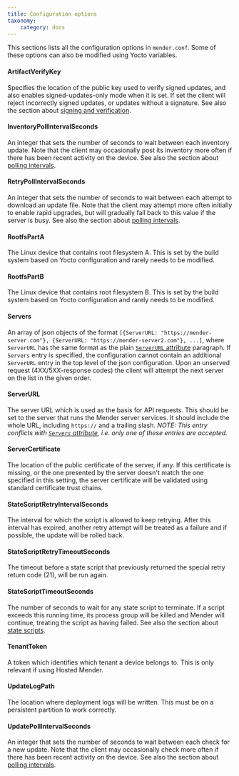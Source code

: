```yaml
---
title: Configuration options
taxonomy:
    category: docs
---
```


This sections lists all the configuration options in `mender.conf`. Some of
these options can also be modified using Yocto variables.

#### ArtifactVerifyKey

Specifies the location of the public key used to verify signed updates, and also
enables signed-updates-only mode when it is set. If set the client will reject
incorrectly signed updates, or updates without a signature. See also the section
about [signing and verification](../../../artifacts/signing-and-verification).

#### InventoryPollIntervalSeconds

An integer that sets the number of seconds to wait between each inventory
update. Note that the client may occasionally post its inventory more often if
there has been recent activity on the device. See also the section about
[polling intervals](../polling-intervals).

#### RetryPollIntervalSeconds

An integer that sets the number of seconds to wait between each attempt to
download an update file. Note that the client may attempt more often initially
to enable rapid upgrades, but will gradually fall back to this value if the
server is busy. See also the section about [polling
intervals](../polling-intervals).

#### RootfsPartA

The Linux device that contains root filesystem A. This is set by the build
system based on Yocto configuration and rarely needs to be modified.

#### RootfsPartB

The Linux device that contains root filesystem B. This is set by the build
system based on Yocto configuration and rarely needs to be modified.

#### Servers

An array of json objects of the format
`[{ServerURL: "https://mender-server.com"},
{ServerURL: "https://mender-server2.com"}, ...]`, where `ServerURL` has the
same format as the plain [`ServerURL` attribute](#ServerURL) paragraph. If
`Servers` entry is specified, the configuration cannot contain an additional
`ServerURL` entry in the top level of the json configuration. Upon an unserved
request (4XX/5XX-response codes) the client will attempt the next server on the
list in the given order.

#### ServerURL

The server URL which is used as the basis for API requests. This should be set
to the server that runs the Mender server services. It should include the whole
URL, including `https://` and a trailing slash.
*NOTE: This entry conflicts with [`Servers` attribute](#Servers), i.e. only one
of these entries are accepted.*

#### ServerCertificate

The location of the public certificate of the server, if any. If this
certificate is missing, or the one presented by the server doesn't match the one
specified in this setting, the server certificate will be validated using
standard certificate trust chains.

#### StateScriptRetryIntervalSeconds

The interval for which the script is allowed to keep retrying. After this
interval has expired, another retry attempt will be treated as a failure and if
possible, the update will be rolled back.

#### StateScriptRetryTimeoutSeconds

The timeout before a state script that previously returned the special retry
return code (21), will be run again.

#### StateScriptTimeoutSeconds

The number of seconds to wait for any state script to terminate. If a script
exceeds this running time, its process group will be killed and Mender will
continue, treating the script as having failed. See also the section about
[state scripts](../../../artifacts/state-scripts).

#### TenantToken

A token which identifies which tenant a device belongs to. This is only relevant
if using Hosted Mender.

#### UpdateLogPath

The location where deployment logs will be written. This must be on a persistent
partition to work correctly.

#### UpdatePollIntervalSeconds

An integer that sets the number of seconds to wait between each check for a new
update. Note that the client may occasionally check more often if there has been
recent activity on the device. See also the section about [polling
intervals](../polling-intervals).
